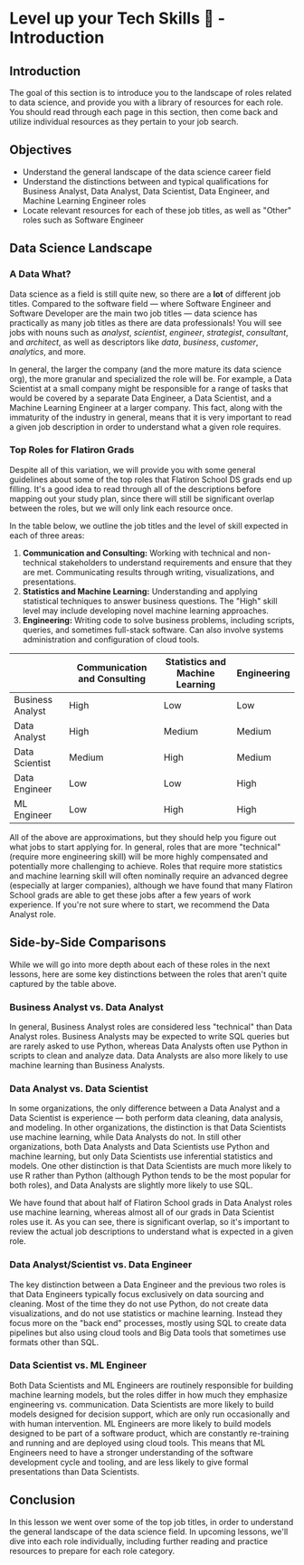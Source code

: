 # Level up your Tech Skills 🧰 - Introduction

## Introduction

The goal of this section is to introduce you to the landscape of roles related to data science, and provide you with a library of resources for each role. You should read through each page in this section, then come back and utilize individual resources as they pertain to your job search.

## Objectives

* Understand the general landscape of the data science career field
* Understand the distinctions between and typical qualifications for Business Analyst, Data Analyst, Data Scientist, Data Engineer, and Machine Learning Engineer roles
* Locate relevant resources for each of these job titles, as well as "Other" roles such as Software Engineer

## Data Science Landscape

### A Data What?

Data science as a field is still quite new, so there are a **lot** of different job titles. Compared to the software field — where Software Engineer and Software Developer are the main two job titles — data science has practically as many job titles as there are data professionals! You will see jobs with nouns such as *analyst*, *scientist*, *engineer*, *strategist*, *consultant*, and *architect*, as well as descriptors like *data*, *business*, *customer*, *analytics*, and more.

In general, the larger the company (and the more mature its data science org), the more granular and specialized the role will be. For example, a Data Scientist at a small company might be responsible for a range of tasks that would be covered by a separate Data Engineer, a Data Scientist, and a Machine Learning Engineer at a larger company. This fact, along with the immaturity of the industry in general, means that it is very important to read a given job description in order to understand what a given role requires.

### Top Roles for Flatiron Grads

Despite all of this variation, we will provide you with some general guidelines about some of the top roles that Flatiron School DS grads end up filling. It's a good idea to read through all of the descriptions before mapping out your study plan, since there will still be significant overlap between the roles, but we will only link each resource once.

In the table below, we outline the job titles and the level of skill expected in each of three areas:

1. **Communication and Consulting:** Working with technical and non-technical stakeholders to understand requirements and ensure that they are met. Communicating results through writing, visualizations, and presentations.
2. **Statistics and Machine Learning:** Understanding and applying statistical techniques to answer business questions. The "High" skill level may include developing novel machine learning approaches.
3. **Engineering:** Writing code to solve business problems, including scripts, queries, and sometimes full-stack software. Can also involve systems administration and configuration of cloud tools.

|                  | Communication and Consulting | Statistics and Machine Learning | Engineering |
| ---------------- | ---------------------------- | ------------------------------- | ----------- |
| Business Analyst | High                         | Low                             | Low         |
| Data Analyst     | High                         | Medium                          | Medium      |
| Data Scientist   | Medium                       | High                            | Medium      |
| Data Engineer    | Low                          | Low                             | High        |
| ML Engineer      | Low                          | High                            | High        |

All of the above are approximations, but they should help you figure out what jobs to start applying for. In general, roles that are more "technical" (require more engineering skill) will be more highly compensated and potentially more challenging to achieve. Roles that require more statistics and machine learning skill will often nominally require an advanced degree (especially at larger companies), although we have found that many Flatiron School grads are able to get these jobs after a few years of work experience. If you're not sure where to start, we recommend the Data Analyst role.

## Side-by-Side Comparisons

While we will go into more depth about each of these roles in the next lessons, here are some key distinctions between the roles that aren't quite captured by the table above.

### Business Analyst vs. Data Analyst

In general, Business Analyst roles are considered less "technical" than Data Analyst roles. Business Analysts may be expected to write SQL queries but are rarely asked to use Python, whereas Data Analysts often use Python in scripts to clean and analyze data. Data Analysts are also more likely to use machine learning than Business Analysts.

### Data Analyst vs. Data Scientist

In some organizations, the only difference between a Data Analyst and a Data Scientist is experience — both perform data cleaning, data analysis, and modeling. In other organizations, the distinction is that Data Scientists use machine learning, while Data Analysts do not. In still other organizations, both Data Analysts and Data Scientists use Python and machine learning, but only Data Scientists use inferential statistics and models. One other distinction is that Data Scientists are much more likely to use R rather than Python (although Python tends to be the most popular for both roles), and Data Analysts are slightly more likely to use SQL.

We have found that about half of Flatiron School grads in Data Analyst roles use machine learning, whereas almost all of our grads in Data Scientist roles use it. As you can see, there is significant overlap, so it's important to review the actual job descriptions to understand what is expected in a given role.

### Data Analyst/Scientist vs. Data Engineer

The key distinction between a Data Engineer and the previous two roles is that Data Engineers typically focus exclusively on data sourcing and cleaning. Most of the time they do not use Python, do not create data visualizations, and do not use statistics or machine learning. Instead they focus more on the "back end" processes, mostly using SQL to create data pipelines but also using cloud tools and Big Data tools that sometimes use formats other than SQL.

### Data Scientist vs. ML Engineer

Both Data Scientists and ML Engineers are routinely responsible for building machine learning models, but the roles differ in how much they emphasize engineering vs. communication. Data Scientists are more likely to build models designed for decision support, which are only run occasionally and with human intervention. ML Engineers are more likely to build models designed to be part of a software product, which are constantly re-training and running and are deployed using cloud tools. This means that ML Engineers need to have a stronger understanding of the software development cycle and tooling, and are less likely to give formal presentations than Data Scientists.

## Conclusion

In this lesson we went over some of the top job titles, in order to understand the general landscape of the data science field. In upcoming lessons, we'll dive into each role individually, including further reading and practice resources to prepare for each role category.
